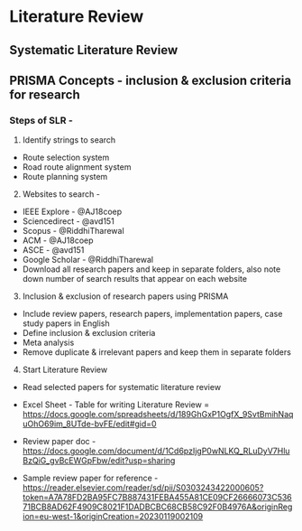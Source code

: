 # Literature Review

## Systematic Literature Review 

## PRISMA Concepts - inclusion & exclusion criteria for research

### Steps of SLR - 
1. Identify strings to search
- Route selection system
- Road route alignment system
- Route planning system

2. Websites to search -
- IEEE Explore - @AJ18coep
- Sciencedirect - @avd151
- Scopus - @RiddhiTharewal
- ACM - @AJ18coep
- ASCE - @avd151
- Google Scholar - @RiddhiTharewal
- Download all research papers and keep in separate folders, also note down number of search results that appear on each website

3. Inclusion & exclusion of research papers using PRISMA
- Include review papers, research papers, implementation papers, case study papers in English
- Define inclusion & exclusion criteria
- Meta analysis
- Remove duplicate & irrelevant papers and keep them in separate folders

4. Start Literature Review
- Read selected papers for systematic literature review


- Excel Sheet - Table for writing Literature Review = https://docs.google.com/spreadsheets/d/189GhGxP1OgfX_9SvtBmihNaquOhO69im_8UTde-bvFE/edit#gid=0
- Review paper doc - https://docs.google.com/document/d/1Cd6pzIjgP0wNLKQ_RLuDyV7HluBzQiG_gvBcEWGpFbw/edit?usp=sharing
- Sample review paper for reference - https://reader.elsevier.com/reader/sd/pii/S0303243422000605?token=A7A78FD2BA95FC7B887431FEBA455A81CE09CF26666073C53671BCB8AD62F4909C8021F1DADBCBC68CB58C92F0B4976A&originRegion=eu-west-1&originCreation=20230119002109
